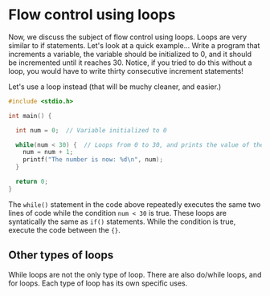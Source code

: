 # Flow control using loops

Now, we discuss the subject of flow control using loops. Loops are very similar to if statements. Let's look at a quick example... Write a program that increments a variable, the variable should be initialized to
0, and it should be incremented until it reaches 30. Notice, if you tried to do this without a loop, you would have to write thirty consecutive increment statements!  

Let's use a loop instead (that will be muchy cleaner, and easier.)  
```C
#include <stdio.h>

int main() {

  int num = 0;  // Variable initialized to 0

  while(num < 30) {  // Loops from 0 to 30, and prints the value of the variable each time.
    num = num + 1;
    printf("The number is now: %d\n", num);
  }

  return 0;
}
```
The ```while()``` statement in the code above repeatedly executes the same two lines of code while the condition ```num < 30``` is true. These loops are syntatically the same as ```if()``` statements. While
the condition is true, execute the code between the ```{}```.  

## Other types of loops

While loops are not the only type of loop. There are also do/while loops, and for loops. Each type of loop has its own specific uses.
